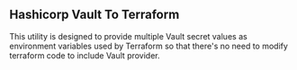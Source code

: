 ## Hashicorp Vault To Terraform

This utility is designed to provide multiple Vault secret values as environment variables used by Terraform so that there's no need to modify terraform code to include Vault provider.
